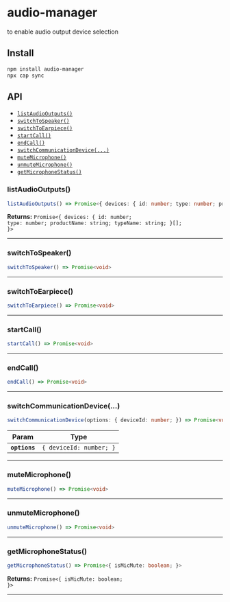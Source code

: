 # audio-manager

to enable audio output device selection

## Install

```bash
npm install audio-manager
npx cap sync
```

## API

<docgen-index>

* [`listAudioOutputs()`](#listaudiooutputs)
* [`switchToSpeaker()`](#switchtospeaker)
* [`switchToEarpiece()`](#switchtoearpiece)
* [`startCall()`](#startcall)
* [`endCall()`](#endcall)
* [`switchCommunicationDevice(...)`](#switchcommunicationdevice)
* [`muteMicrophone()`](#mutemicrophone)
* [`unmuteMicrophone()`](#unmutemicrophone)
* [`getMicrophoneStatus()`](#getmicrophonestatus)

</docgen-index>

<docgen-api>
<!--Update the source file JSDoc comments and rerun docgen to update the docs below-->

### listAudioOutputs()

```typescript
listAudioOutputs() => Promise<{ devices: { id: number; type: number; productName: string; typeName: string; }[]; }>
```

**Returns:** <code>Promise&lt;{ devices: { id: number; type: number; productName: string; typeName: string; }[]; }&gt;</code>

--------------------


### switchToSpeaker()

```typescript
switchToSpeaker() => Promise<void>
```

--------------------


### switchToEarpiece()

```typescript
switchToEarpiece() => Promise<void>
```

--------------------


### startCall()

```typescript
startCall() => Promise<void>
```

--------------------


### endCall()

```typescript
endCall() => Promise<void>
```

--------------------


### switchCommunicationDevice(...)

```typescript
switchCommunicationDevice(options: { deviceId: number; }) => Promise<void>
```

| Param         | Type                               |
| ------------- | ---------------------------------- |
| **`options`** | <code>{ deviceId: number; }</code> |

--------------------


### muteMicrophone()

```typescript
muteMicrophone() => Promise<void>
```

--------------------


### unmuteMicrophone()

```typescript
unmuteMicrophone() => Promise<void>
```

--------------------


### getMicrophoneStatus()

```typescript
getMicrophoneStatus() => Promise<{ isMicMute: boolean; }>
```

**Returns:** <code>Promise&lt;{ isMicMute: boolean; }&gt;</code>

--------------------

</docgen-api>
